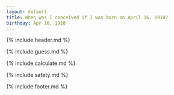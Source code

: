 ```yaml
---
layout: default
title: When was I conceived if I was born on April 16, 1910?
birthday: Apr 16, 1910
---
```


{% include header.md %}

{% include guess.md %}

{% include calculate.md %}

{% include safety.md %}

{% include footer.md %}



